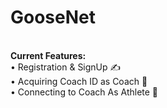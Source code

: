 <h1><b>GooseNet</b></h1> <br/>
<b>Current Features:</b> <br />
•  Registration & SignUp ✍️ <br />
•  Acquiring Coach ID as Coach 🔢 <br />
•  Connecting to Coach As Athlete 🤝

